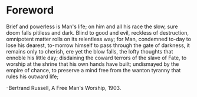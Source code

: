 # Foreword

Brief and powerless is Man's life; on him and all his race the slow, sure doom falls pitiless and dark. Blind to good and evil, reckless of destruction, omnipotent matter rolls on its relentless way; for Man, condemned to-day to lose his dearest, to-morrow himself to pass through the gate of darkness, it remains only to cherish, ere yet the blow falls, the lofty thoughts that ennoble his little day; disdaining the coward terrors of the slave of Fate, to worship at the shrine that his own hands have built; undismayed by the empire of chance, to preserve a mind free from the wanton tyranny that rules his outward life;

-Bertrand Russell, A Free Man's Worship, 1903.
